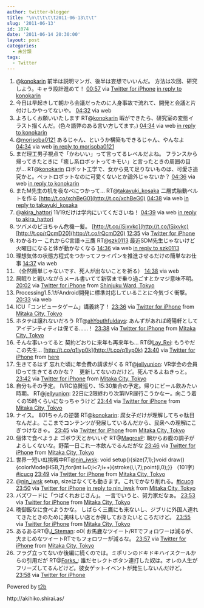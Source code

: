 ```yaml
---
author: twitter-blogger
title: "\n\t\t\t\t2011-06-13\t\t"
slug: '2011-06-13'
id: 1074
date: '2011-06-14 20:30:00'
layout: post
categories:
  - 未分類
tags:
  - Twitter
---
```


<div xmlns:georss="http://www.georss.org/georss">

1.  <span><span>@[konokarin](http://twitter.com/konokarin "konokarin") 前半は説明マンガ、後半は妄想でいいんだ。 方法は次回、研究しよう。キャラ設計進めて！</span> <span>[<span>00:57</span>](http://twitter.com/o_ob/status/80242379164102656) <span>via [Twitter for iPhone](http://twitter.com/#!/download/iphone)</span> [in reply to konokarin](http://twitter.com/konokarin/status/80230111244328960)</span></span>
2.  <span><span>今日は早起きして朝から会議だったのに人身事故で流れて、開発と会議と片付けしかやってないや。</span> <span>[<span>04:32</span>](http://twitter.com/o_ob/status/80296525225398272) <span>via web</span></span></span>
3.  <span><span>よろしくお願いいたします RT@[konokarin](http://twitter.com/konokarin "konokarin") 暇ができたら、研究室の変態イラスト描くんだ。(色々語弊のある言い方してます。)</span> <span>[<span>04:34</span>](http://twitter.com/o_ob/status/80296899885797376) <span>via web</span> [in reply to konokarin](http://twitter.com/konokarin/status/80285415915003904)</span></span>
4.  <span><span>@[morisoba0121](http://twitter.com/morisoba0121 "morisoba0121") あるじゃん、というか構築もできるじゃん、やんなよ</span> <span>[<span>04:34</span>](http://twitter.com/o_ob/status/80297056501112833) <span>via web</span> [in reply to morisoba0121](http://twitter.com/morisoba0121/status/80282884438626304)</span></span>
5.  <span><span>まだ理工男子視点で「かわいい」って言ってるレベルだよね。 フランスから帰ってきたときに「癒し系ロボットってキモい」と言ったときの周囲の目が… RT@[konokarin](http://twitter.com/konokarin "konokarin") ロボット工学で、女から見て足りないものは、可愛さ追究かと。ペットロボットなのに可愛くないとか論外じゃないか？</span> <span>[<span>04:36</span>](http://twitter.com/o_ob/status/80297553232531457) <span>via web</span> [in reply to konokarin](http://twitter.com/konokarin/status/80268128281567232)</span></span>
6.  <span><span>またM先生の机を夜なべにつかって… RT@[takayuki_kosaka](http://twitter.com/takayuki_kosaka "takayuki_kosaka") 二層式胎動ベルトを作る [http://t.co/xchBeG0](http://t.co/xchBeG0)</span> <span>[<span>04:38</span>](http://twitter.com/o_ob/status/80297877980717056) <span>via web</span> [in reply to takayuki_kosaka](http://twitter.com/takayuki_kosaka/status/80249119611949058)</span></span>
7.  <span><span>@[akira_hattori](http://twitter.com/akira_hattori "akira_hattori") 11/19だけは学内にいてくださいね！</span> <span>[<span>04:39</span>](http://twitter.com/o_ob/status/80298152971866112) <span>via web</span> [in reply to akira_hattori](http://twitter.com/akira_hattori/status/80294405067636736)</span></span>
8.  <span><span>ツバメのピヨちゃん危機一髪。 [http://t.co/ISjxvkc](http://t.co/ISjxvkc) [http://t.co/rQcmD20](http://t.co/rQcmD20)</span> <span>[<span>12:35</span>](http://twitter.com/o_ob/status/80418068404248576) <span>via [Twitter for iPhone](http://twitter.com/#!/download/iphone)</span></span></span>
9.  <span><span>わかるわー これからC言語→三鷹 RT@[szk0113](http://twitter.com/szk0113 "szk0113") 最近SDM先生じゃないけど火曜日になると体が動かなくなる</span> <span>[<span>14:36</span>](http://twitter.com/o_ob/status/80448533324496896) <span>via web</span> [in reply to szk0113](http://twitter.com/szk0113/status/80431911822041088)</span></span>
10.  <span><span>理想気体の状態方程式をつかってフライパンを推進させるだけの簡単なお仕事</span> <span>[<span>14:37</span>](http://twitter.com/o_ob/status/80448807866871809) <span>via web</span></span></span>
11.  <span><span>（全然簡単じゃないです、死人が出ないことを祈る）</span> <span>[<span>14:38</span>](http://twitter.com/o_ob/status/80448935264653312) <span>via web</span></span></span>
12.  <span><span>居眠りと戦いながらメール書いてて新宿まで乗り過ごすとかマジ意味不明。</span> <span>[<span>20:02</span>](http://twitter.com/o_ob/status/80530479702482945) <span>via [Twitter for iPhone](http://twitter.com/#!/download/iphone)</span> from [Shinjuku Ward, Tokyo<span></span>](http://maps.google.com/maps?q=35.69051498,139.70039737)</span></span>
13.  <span><span>Processing1.5.1がAndroid開発に標準対応していることに今気づく衝撃。</span> <span>[<span>20:33</span>](http://twitter.com/o_ob/status/80538316478492673) <span>via web</span></span></span>
14.  <span><span>ICU「コンピュータゲーム」講義終了！</span> <span>[<span>23:36</span>](http://twitter.com/o_ob/status/80584372524285954) <span>via [Twitter for iPhone](http://twitter.com/#!/download/iphone)</span> from [Mitaka City, Tokyo<span></span>](http://maps.google.com/maps?q=35.68698122,139.53117996)</span></span>
15.  <span><span>ホタテは譲れないだろう RT@[ahYouthfuldays](http://twitter.com/ahYouthfuldays "ahYouthfuldays"): あんずがあれば崎陽軒としてアイデンティティは保てる……！</span> <span>[<span>23:38</span>](http://twitter.com/o_ob/status/80584924205285376) <span>via [Twitter for iPhone](http://twitter.com/#!/download/iphone)</span> from [Mitaka City, Tokyo<span></span>](http://maps.google.com/maps?q=35.68698122,139.53117996)</span></span>
16.  <span><span>そんな事いってると 契約どおりに来年も再来年も... RT@[Lay_Rei](http://twitter.com/Lay_Rei "Lay_Rei"): もうやだ この先生… [http://t.co/q1lyp0k](http://t.co/q1lyp0k)</span> <span>[<span>23:40</span>](http://twitter.com/o_ob/status/80585486636298240) <span>via [Twitter for iPhone](http://twitter.com/#!/download/iphone)</span> from [here<span></span>](http://maps.google.com/maps?q=35.68710261,139.53029334)</span></span>
17.  <span><span>生きてるはず 忘れた頃に年会費の請求がくる RT@[jellyunion](http://twitter.com/jellyunion "jellyunion"): VR学会の会員IDって生きてるのかな？　更新してないのだけど。死んでるよねきっと。</span> <span>[<span>23:42</span>](http://twitter.com/o_ob/status/80585781084827648) <span>via [Twitter for iPhone](http://twitter.com/#!/download/iphone)</span> from [Mitaka City, Tokyo<span></span>](http://maps.google.com/maps?q=35.68710261,139.53029334)</span></span>
18.  <span><span>自分もその予定。 IVRC協賛巡り、15:30集合の予定。帰りにビール飲みたい時期。 RT@[jellyunion](http://twitter.com/jellyunion "jellyunion"): 22日に2限終わり次第IVR展行こうかなー。向こう着くの15時くらいになっちゃうけど</span> <span>[<span>23:44</span>](http://twitter.com/o_ob/status/80586294958370817) <span>via [Twitter for iPhone](http://twitter.com/#!/download/iphone)</span> from [Mitaka City, Tokyo<span></span>](http://maps.google.com/maps?q=35.68710261,139.53029334)</span></span>
19.  <span><span>ナイス。 801ちゃんの逆襲 RT@[konokarin](http://twitter.com/konokarin "konokarin"): 腐女子だけが理解してちゃ駄目なんだよ。ここまでコンテンツが発展しているんだから、民衆への理解にこぎつけなきゃ。</span> <span>[<span>23:45</span>](http://twitter.com/o_ob/status/80586720780881920) <span>via [Twitter for iPhone](http://twitter.com/#!/download/iphone)</span> from [Mitaka City, Tokyo<span></span>](http://maps.google.com/maps?q=35.68994557,139.53796583)</span></span>
20.  <span><span>個体で食べようよ ゴボウ天とかいいぞ RT@[MagrosP](http://twitter.com/MagrosP "MagrosP"): 朝からお腹の調子がよろしくないな。野菜一日これ一本飲んでるんだがな</span> <span>[<span>23:46</span>](http://twitter.com/o_ob/status/80587014541553664) <span>via [Twitter for iPhone](http://twitter.com/#!/download/iphone)</span> from [Mitaka City, Tokyo<span></span>](http://maps.google.com/maps?q=35.6902107,139.54258489)</span></span>
21.  <span><span>世界一短い虹挑戦中RT@[nin_iwsk](http://twitter.com/nin_iwsk "nin_iwsk"): void setup(){size(7,1);}void draw(){colorMode(HSB,7);for(int i=0;i<7;i++){stroke(i,i,7);point(i,0);}} （101字）[#icucg](http://twitter.com/search?q=%23icucg "#icucg")</span> <span>[<span>23:49</span>](http://twitter.com/o_ob/status/80587643443888128) <span>via [Twitter for iPhone](http://twitter.com/#!/download/iphone)</span> from [Mitaka City, Tokyo<span></span>](http://maps.google.com/maps?q=35.6902107,139.54258489)</span></span>
22.  <span><span>@[nin_iwsk](http://twitter.com/nin_iwsk "nin_iwsk") setup, sizeはなくても動きます。これでかなり削れる。[#icucg](http://twitter.com/search?q=%23icucg "#icucg")</span> <span>[<span>23:50</span>](http://twitter.com/o_ob/status/80587829943599104) <span>via [Twitter for iPhone](http://twitter.com/#!/download/iphone)</span> [in reply to nin_iwsk](http://twitter.com/nin_iwsk/status/80580051288068096) from [Mitaka City, Tokyo<span></span>](http://maps.google.com/maps?q=35.6902107,139.54258489)</span></span>
23.  <span><span>バズワードに「つばくれおじさん」。 一言でいうと、努力家だなぁ。</span> <span>[<span>23:53</span>](http://twitter.com/o_ob/status/80588719425470464) <span>via [Twitter for iPhone](http://twitter.com/#!/download/iphone)</span> from [Mitaka City, Tokyo<span></span>](http://maps.google.com/maps?q=35.69028651,139.55978149)</span></span>
24.  <span><span>晩御飯なに食べようかな。 しばらく三鷹にも来ないし、ジブリに外国人連れてきたときのために美味しい店とか探しておきたいところだけど。</span> <span>[<span>23:55</span>](http://twitter.com/o_ob/status/80589079481286656) <span>via [Twitter for iPhone](http://twitter.com/#!/download/iphone)</span> from [Mitaka City, Tokyo<span></span>](http://maps.google.com/maps?q=35.69273794,139.55963175)</span></span>
25.  <span><span>あるあるRT@[J_Steman](http://twitter.com/J_Steman "J_Steman"): o0( お馬鹿なツイート/RTでフォロワーは減るが、大まじめなツイートRTでもフォロワーが減るな。</span> <span>[<span>23:57</span>](http://twitter.com/o_ob/status/80589639378927617) <span>via [Twitter for iPhone](http://twitter.com/#!/download/iphone)</span> from [Mitaka City, Tokyo<span></span>](http://maps.google.com/maps?q=35.69273794,139.55963175)</span></span>
26.  <span><span>フラグ立ってないか後編に続くのでは。ミポリンのドキドキハイスクールからの引用だが RT@[Forks_](http://twitter.com/Forks_ "Forks_"): 誰だセレクトボタン連打した奴は。オレの人生がフリーズしてるんどけど。彼女ゲットイベントが発生しないんだけど。</span> <span>[<span>23:58</span>](http://twitter.com/o_ob/status/80590015528312833) <span>via [Twitter for iPhone](http://twitter.com/#!/download/iphone)</span></span></span>

</div>

Powered by [t2b](http://t2b.utilz.jp/)

<div>http://akihiko.shirai.as/</div>